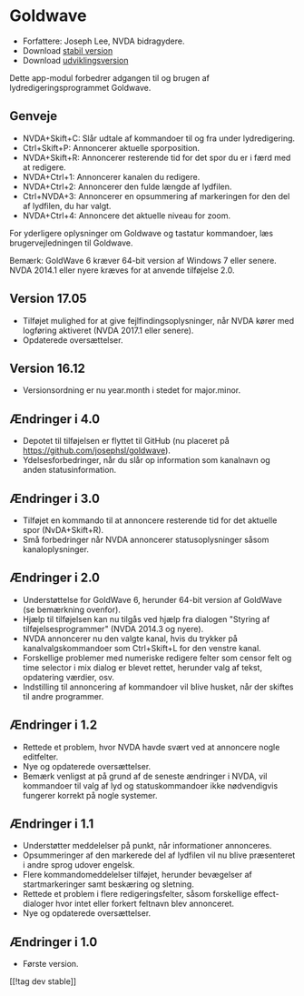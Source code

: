 # Goldwave #

* Forfattere: Joseph Lee, NVDA bidragydere.
* Download [stabil version][1]
* Download [udviklingsversion][2]

Dette app-modul forbedrer adgangen til og brugen af lydredigeringsprogrammet
Goldwave.

## Genveje ##

* NVDA+Skift+C: Slår udtale af kommandoer til og fra under lydredigering.
* Ctrl+Skift+P: Annoncerer aktuelle sporposition.
* NVDA+Skift+R: Annoncerer resterende tid for det spor du er i færd med at
  redigere.
* NVDA+Ctrl+1: Annoncerer kanalen du redigere.
* NVDA+Ctrl+2: Annoncerer den fulde længde af lydfilen.
* Ctrl+NVDA+3: Annoncerer en opsummering af markeringen for den del af
  lydfilen, du har valgt.
* NVDA+Ctrl+4: Annoncere det aktuelle niveau for zoom.

For yderligere oplysninger om Goldwave og tastatur kommandoer, læs
brugervejledningen til Goldwave.

Bemærk: GoldWave 6 kræver 64-bit version af Windows 7 eller senere. NVDA
2014.1 eller nyere kræves for at anvende tilføjelse 2.0.

## Version 17.05

* Tilføjet mulighed for at give fejlfindingsoplysninger, når NVDA kører med
  logføring aktiveret (NVDA 2017.1 eller senere).
* Opdaterede oversættelser.

## Version 16.12

* Versionsordning er nu year.month i stedet for major.minor.

## Ændringer i 4.0

* Depotet til tilføjelsen er flyttet til GitHub (nu placeret på
  https://github.com/josephsl/goldwave).
* Ydelsesforbedringer, når du slår op information som kanalnavn og anden
  statusinformation.

## Ændringer i 3.0

* Tilføjet en kommando til at annoncere resterende tid for det aktuelle spor
  (NvDA+Skift+R).
* Små forbedringer når NVDA annoncerer statusoplysninger såsom
  kanaloplysninger.

## Ændringer i 2.0

* Understøttelse for GoldWave 6, herunder 64-bit version af GoldWave (se
  bemærkning ovenfor).
* Hjælp til tilføjelsen kan nu tilgås ved hjælp fra dialogen "Styring af
  tilføjelsesprogrammer" (NVDA 2014.3 og nyere).
* NVDA annoncerer nu den valgte kanal, hvis du trykker på
  kanalvalgskommandoer som Ctrl+Skift+L for den venstre kanal.
* Forskellige problemer med numeriske redigere felter som censor felt og
  time selector i mix dialog er blevet rettet, herunder valg af tekst,
  opdatering værdier, osv.
* Indstilling til annoncering af kommandoer vil blive husket, når der
  skiftes til andre programmer.

## Ændringer i 1.2

* Rettede et problem, hvor NVDA havde svært ved at annoncere nogle
  editfelter.
* Nye og opdaterede oversættelser.
* Bemærk venligst at på grund af de seneste ændringer i NVDA, vil kommandoer
  til valg af lyd og statuskommandoer ikke nødvendigvis fungerer korrekt på
  nogle systemer.

## Ændringer i 1.1

* Understøtter meddelelser på punkt, når informationer annonceres.
* Opsummeringer af den markerede del af lydfilen vil nu blive præsenteret i
  andre sprog udover engelsk.
* Flere kommandomeddelelser tilføjet, herunder bevægelser af
  startmarkeringer samt beskæring og sletning.
* Rettede et problem i flere redigeringsfelter, såsom forskellige
  effect-dialoger hvor intet eller forkert feltnavn blev annonceret.
* Nye og opdaterede oversættelser.

## Ændringer i 1.0

* Første version.

[[!tag dev stable]]

[1]: https://addons.nvda-project.org/files/get.php?file=gwv

[2]: https://addons.nvda-project.org/files/get.php?file=gwv-dev
